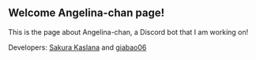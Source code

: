 ## Welcome Angelina-chan page!

This is the page about Angelina-chan, a Discord bot that I am working on!

Developers: [Sakura Kaslana](https://github.com/SakuraKaslana) and [giabao06](https://github.com/giabao06)
